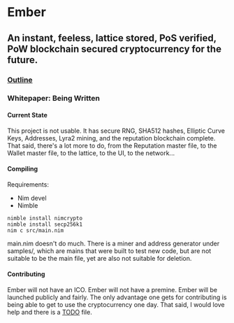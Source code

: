 # Ember

## An instant, feeless, lattice stored, PoS verified, PoW blockchain secured cryptocurrency for the future.

### [Outline](https://medium.com/@EmberCrypto/ember-cryptocurrency-d0df75e8170f)
### Whitepaper: Being  Written

#### Current State
This project is not usable. It has secure RNG, SHA512 hashes, Elliptic Curve Keys, Addresses, Lyra2 mining, and the reputation blockchain complete. That said, there's a lot more to do, from the Reputation master file, to the Wallet master file, to the lattice, to the UI, to the network...


#### Compiling

Requirements:

- Nim devel
- Nimble

```
nimble install nimcrypto
nimble install secp256k1
nim c src/main.nim
```
main.nim doesn't do much. There is a miner and address generator under samples/, which are mains that were built to test new code, but are not suitable to be the main file, yet are also not suitable for deletion.

#### Contributing
Ember will not have an ICO. Ember will not have a premine. Ember will be launched publicly and fairly. The only advantage one gets for contributing is being able to get to use the cryptocurrency one day. That said, I would love help and there is a [TODO](https://github.com/kayabaNerve/Ember/blob/master/TODO.md) file.
